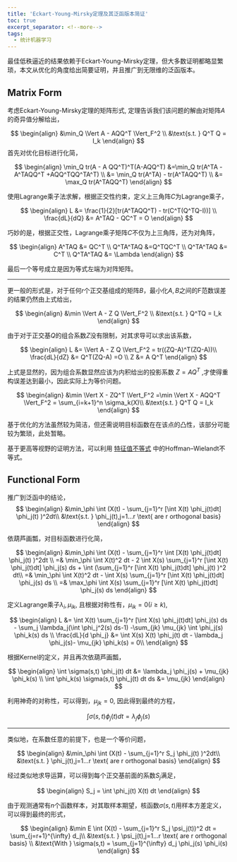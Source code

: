 ```yaml
---
title: 'Eckart-Young-Mirsky定理及其泛函版本简证'
toc: true
excerpt_separator: <!--more-->
tags:
  - 统计机器学习
---
```




最佳低秩逼近的结果依赖于Eckart-Young-Mirsky定理，但大多数证明都略显繁琐，本文从优化的角度给出简要证明，并且推广到无限维的泛函版本。



<!--more-->



## Matrix Form

考虑Eckart-Young-Mirsky定理的矩阵形式, 定理告诉我们该问题的解由对矩阵$A$的奇异值分解给出，



$$
\begin{align}
&\min_Q \Vert A - AQQ^T \Vert_F^2 \\
&\text{s.t. }  Q^T Q = I_k 
\end{align}
$$
首先对优化目标进行化简，


$$
\begin{align}
\min_Q tr(A - A QQ^T)^T(A-AQQ^T) &=\min_Q tr(A^TA - A^TAQQ^T +AQQ^TQQ^TA^T) \\
&= \min_Q tr(A^TA) - tr(A^TAQQ^T) \\
&= \max_Q tr(A^TAQQ^T)
\end{align}
$$


使用Lagrange乘子法求解，根据正交性约束，定义上三角阵$C$为Lagrange乘子，


$$
\begin{align}
L &= \frac{1}{2}[tr(A^TAQQ^T) - tr(C^T(Q^TQ-I))] \\
\frac{dL}{dQ} &= A^TAQ - QC^T = O
\end{align}
$$


巧妙的是，根据正交性，Lagrange乘子矩阵$C$不仅为上三角阵，还为对角阵，


$$
\begin{align}
A^TAQ &= QC^T \\
Q^TA^TAQ &=Q^TQC^T \\
Q^TA^TAQ &= C^T \\
Q^TA^TAQ &= \Lambda
\end{align}
$$


最后一个等号成立是因为等式左端为对阵矩阵。

---

更一般的形式是，对于任何$r$个正交基组成的矩阵$B$，最小化$A,B$之间的F范数误差的结果仍然由上式给出，


$$
\begin{align}
&\min \Vert A - Z Q \Vert_F^2 \\
&\text{s.t. } Q^TQ = I_k 
\end{align}
$$


由于对于正交基$Q$的组合系数$Z$没有限制，对其求导可以求出该系数，


$$
\begin{align}
L &= \Vert A - Z Q \Vert_F^2 = tr((ZQ-A)^T(ZQ-A))\\
\frac{dL}{dZ} &= Q^T(ZQ-A) =O \\
Z &= A Q^T
\end{align}
$$


上式是显然的，因为组合系数显然应该为内积给出的投影系数 $Z=AQ^T$ ,才使得重构误差达到最小，因此实际上为等价问题。


$$
\begin{align}
&\min \Vert X - ZQ^T \Vert_F^2 =\min \Vert X - AQQ^T \Vert_F^2 = \sum_{i=k+1}^n \sigma_k(X)\\
&\text{s.t. }  Q^T Q = I_k 
\end{align}
$$


基于优化的方法虽然较为简洁，但还需说明目标函数在在该点的凸性，该部分可能较为繁琐，此处暂略。

基于更高等视野的证明方法，可以利用 [特征值不等式](https://truenobility303.github.io/Low-Rank-Approximation/) 中的Hoffman–Wielandt不等式。

## Functional Form

推广到泛函中的结论，
$$
\begin{align}
&\min_\phi  \int (X(t) -  \sum_{j=1}^r [\int X(t) \phi_j(t)dt] \phi_j(t) )^2dt\\
&\text{s.t. } \phi_j(t),j=1...r \text{ are r orthogonal basis} 
\end{align}
$$


依葫芦画瓢，对目标函数进行化简，


$$
\begin{align}
&\min_\phi \int (X(t) -  \sum_{j=1}^r \int [X(t) \phi_j(t)dt] \phi_j(t) )^2dt  \\
=& \min_\phi \int X(t)^2 dt - 2 \int X(s)  \sum_{j=1}^r [\int X(t) \phi_j(t)dt] \phi_j(s) ds + \int (\sum_{j=1}^r [\int X(t) \phi_j(t)dt] \phi_j(t) )^2 dt\\
=& \min_\phi \int X(t)^2 dt - \int X(s)  \sum_{j=1}^r [\int X(t) \phi_j(t)dt] \phi_j(s) ds \\
=& \max_\phi \int X(s)  \sum_{j=1}^r [\int X(t) \phi_j(t)dt] \phi_j(s) ds
\end{align}
$$



定义Lagrange乘子$\lambda_i,\mu_{ik}$,  且根据对称性有，$\mu_{ik}=0(i\ge k)$,

$$
\begin{align}
L &= \int X(t)  \sum_{j=1}^r [\int X(s) \phi_j(t)dt] \phi_j(s) ds - \sum_j \lambda_j(\int \phi_j^2(s) ds-1)  -\sum_{jk} \mu_{jk} \int \phi_j(s) \phi_k(s) ds \\
\frac{dL}{d \phi_j} &= \int X(s) X(t) \phi_j(t) dt - \lambda_j \phi_j(s)- \mu_{jk} \phi_k(s) = 0\\
\end{align}
$$



根据Kernel的定义，并且再次依葫芦画瓢，

$$
\begin{align}
\int \sigma(s,t) \phi_j(t) dt &= \lambda_j \phi_j(s) + \mu_{jk} \phi_k(s) \\
\int \phi_k(s) \sigma(s,t) \phi_j(t) dt ds &=  \mu_{jk} 
\end{align}
$$



利用神奇的对称性，可以得到，$\mu_{jk} = 0$, 因此得到最终的方程，


$$
\int \sigma(s,t) \phi_j(t) dt = \lambda_j \phi_j(s)
$$

---

类似地，在系数任意的前提下，也是一个等价问题，


$$
\begin{align}
&\min_\phi  \int (X(t) -  \sum_{j=1}^r S_j \phi_j(t) )^2dt\\
&\text{s.t. } \phi_j(t),j=1...r \text{ are r orthogonal basis} 
\end{align}
$$


经过类似地求导运算，可以得到每个正交基前面的系数$S_j$满足，


$$
\begin{align}
S_j = \int \phi_j(t) X(t) dt 
\end{align}
$$


由于观测通常有$n$个函数样本，对其取样本期望，核函数$\sigma(s,t)$用样本方差定义，可以得到最终的形式，


$$
\begin{align}
&\min E \int (X(t) - \sum_{j=1}^r S_j \psi_j(t))^2 dt = \sum_{j=r+1}^{\infty} d_j\\
&\text{s.t. } \psi_j(t),j=1...r \text{ are r orthogonal basis} \\
&\text{With }  \sigma(s,t) = \sum_{j=1}^{\infty} d_j \phi_j(s) \phi_i(s) 
\end{align}
$$
